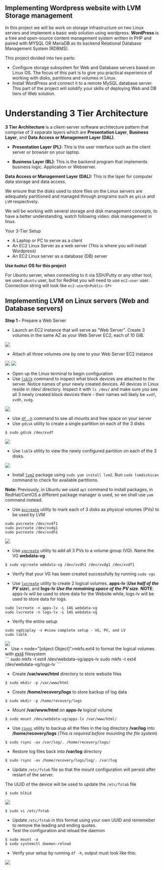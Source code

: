 ## Implementing Wordpress website with LVM Storage management

In this project we will be work on storage infrastructure on two Linux servers and implement a basic web solution using wordpress.
**WordPress** is a free and open-source content management system written in PHP and paired with MYSQL OR MariaDB as its backend Relational Database Management System (RDBMS).

This project divided into two parts:
- Configure storage subsystem for Web and Database servers based on Linux OS. The focus of this part is to give you practical experience of working with disks, partitions and volumes in Linux.
- Install WordPress and connect it to a remote MySQL database server. This part of the project will solidify your skills of deploying Web and DB tiers of Web solution.

# Understanding 3 Tier Architecture

**3 Tier Architecture** is a client-server software architecture pattern that comprise of 3 separate layers which are **Presentation Layer**, **Business Layer**, and **Data Access or Management Layer (DAL)**. 

- **Presentation Layer (PL):** This is the user interface such as the client server or browser on your laptop.

- **Business Layer (BL)**: This is the backend program that implements business logic. Application or Webserver.

**Data Access or Management Layer (DAL):** This is the layer for computer data storage and data access. 

We ensure that the disks used to store files on the Linux servers are adequately partitioned and managed through programs such as `gdisk` and `LVM` respectively.

We will be working  with several storage and disk management concepts, to have a better understanding, watch following video: disk management in linux.

Your 3-Tier Setup
- A Laptop or PC to serve as a client
- An EC2 Linux Server as a web server (This is where you will install Wordpress)
- An EC2 Linux server as a database (DB) server

**Use `RedHat` OS for this project**

For Ubuntu server, when connecting to it via SSH/Putty or any other tool, we used `ubuntu` user, but for RedHat you will need to use `ec2-user` user. Connection string will look like `ec2-user@<Public-IP>`

## Implementing LVM on Linux servers (Web and Database servers)
**Step 1 -** Prepare a Web Server
- Launch an EC2 instance that will serve as "Web Server". Create 3 volumes in the same AZ as your Web Server EC2, each of 10 GiB.

<img src="./images/img01.png">

- Attach all three volumes one by one to your Web Server EC2 instance
<img src="./images/img02.png">

<img src="./images/img03.png">

- Open up the Linux terminal to begin configuration
- Use <a href="https://man7.org/linux/man-pages/man8/lsblk.8.html">`lsblk`</a> command to inspect what block devices are attached to the server. Notice names of your newly created devices. All devices in Linux reside in /dev/ directory. Inspect it with `ls /dev/` and make sure you see all 3 newly created block devices there - their names will likely be `xvdf`, `xvdh`, `xvdg`.

<img src="./images/img04.png">

- Use <a href="https://en.wikipedia.org/wiki/Df_(Unix)">`df -h`</a> command to see all mounts and free space on your server
- Use `gdisk` utility to create a single partition on each of the 3 disks
```
$ sudo gdisk /dev/xvdf
```
<img src="./images/img05.png">

- Use `lsblk` utility to view the newly configured partition on each of the 3 disks.

<img src="./images/img06.png">

- Install <a href="https://en.wikipedia.org/wiki/Logical_Volume_Manager_(Linux)">`lvm2`</a> package using `sudo yum install lvm2`. Run `sudo lvmdiskscan` command to check for available partitions.

**Note:** Previously, in Ubuntu we used `apt` command to install packages, in RedHat/CentOS a different package manager is used, so we shall use `yum` command instead.

- Use <a href="https://linux.die.net/man/8/pvcreate">`pvcreate`</a> utility to mark each of 3 disks as physical volumes (PVs) to be used by LVM

```
sudo pvcreate /dev/xvdf1
sudo pvcreate /dev/xvdg1
sudo pvcreate /dev/xvdh1
```
<img src="./images/img07.png">

- Use <a href="https://linux.die.net/man/8/vgcreate">`vgcreate`</a> utility to add all 3 PVs to a volume group (VG). Name the VG <strong>webdata-vg</strong>

```
$ sudo vgcreate webdata-vg /dev/xvdh1 /dev/xvdg1 /dev/xvdf1
```
- Verify that your VG has been created successfully by running `sudo vgs`

- Use <a href="https://linux.die.net/man/8/lvcreate">`lvcreate`</a> utility to create 2 logical volumes.  <strong>apps-lv</strong> (<em><strong>Use half of the PV size</strong></em>), and <strong>logs-lv</strong> <em><strong>Use the remaining space of the PV size</strong></em>. <strong>NOTE</strong>: apps-lv will be used to store data for the Website while, logs-lv will be used to store data for logs.

```
sudo lvcreate -n apps-lv -L 14G webdata-vg
sudo lvcreate -n logs-lv -L 14G webdata-vg
```
- Verify the entire setup

```
sudo vgdisplay -v #view complete setup - VG, PV, and LV
sudo lsblk 
```

<img src="./images/img08.png">

<li>Use < node="[object Object]">mkfs.ext4</> to format the logical volumes with <a href="https://en.wikipedia.org/wiki/Ext4">ext4</a> filesystem</li>
```
sudo mkfs -t ext4 /dev/webdata-vg/apps-lv
sudo mkfs -t ext4 /dev/webdata-vg/logs-lv
```

- Create <strong>/var/www/html</strong> directory to store website files
```
$ sudo mkdir -p /var/www/html
```

- Create <strong>/home/recovery/logs</strong> to store backup of log data</p>
```
$ sudo mkdir -p /home/recovery/logs
```
- Mount <strong>/var/www/html</strong> on <strong>apps-lv</strong> logical volume
```
$ sudo mount /dev/webdata-vg/apps-lv /var/www/html/
```
- Use <a href="https://linux.die.net/man/1/rsync">`rsync`</a> utility to backup all the files in the log directory <strong>/var/log</strong> into <strong>/home/recovery/logs</strong> (<em>This is required before mounting the file system</em>)
```
$ sudo rsync -av /var/log/. /home/recovery/logs/
```
- Restore log files back into  **/var/log** directory
```
$ sudo rsync -av /home/recovery/logs/log/. /var/log
```

- Update `/etc/fstab` file so that the mount configuration will persist after restart of the server.

The UUID of the  device will be used to update the `/etc/fstab` file

```
$ sudo blkid
```
<img src="./images/img09.png">

```
$ sudo vi /etc/fstab
```

- Update `/etc/fstab` in this format using your own UUID and rememeber to remove the leading and ending quotes.
- Test the configuration and reload the daemon
```
$ sudo mount -a
$ sudo systemctl daemon-reload
```
- Verify your setup by running `df -h`, output must look like this:
<img src="./images/img09.png">